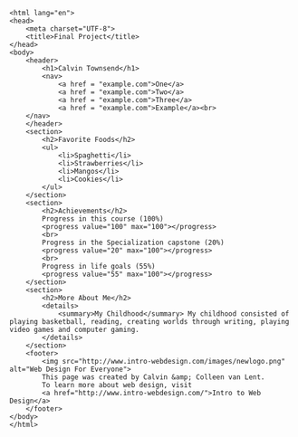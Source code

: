 <!DOCTYPE html>
	<html lang="en">
	<head>
	    <meta charset="UTF-8">
	    <title>Final Project</title>
	</head>
	<body>
	    <header>
	        <h1>Calvin Townsend</h1>
	        <nav>
	            <a href = "example.com">One</a>
	            <a href = "example.com">Two</a>
	            <a href = "example.com">Three</a>
	            <a href = "example.com">Example</a><br>
	    </nav>
	    </header>
	    <section>
	        <h2>Favorite Foods</h2>
	        <ul>
	            <li>Spaghetti</li>
	            <li>Strawberries</li>
	            <li>Mangos</li>
	            <li>Cookies</li>
	        </ul>
	    </section>
	    <section>
	        <h2>Achievements</h2>
	        Progress in this course (100%)
	        <progress value="100" max="100"></progress>
	        <br>
	        Progress in the Specialization capstone (20%)
	        <progress value="20" max="100"></progress>
	        <br>
	        Progress in life goals (55%)
	        <progress value="55" max="100"></progress>
	    </section>
	    <section>
	        <h2>More About Me</h2>
	        <details>
	            <summary>My Childhood</summary> My childhood consisted of playing basketball, reading, creating worlds through writing, playing video games and computer gaming.
	        </details>
	    </section>
	    <footer>
	        <img src="http://www.intro-webdesign.com/images/newlogo.png" alt="Web Design For Everyone">
	        This page was created by Calvin &amp; Colleen van Lent.
	        To learn more about web design, visit
	        <a href="http://www.intro-webdesign.com/">Intro to Web Design</a>
	    </footer>
	</body>
	</html>


